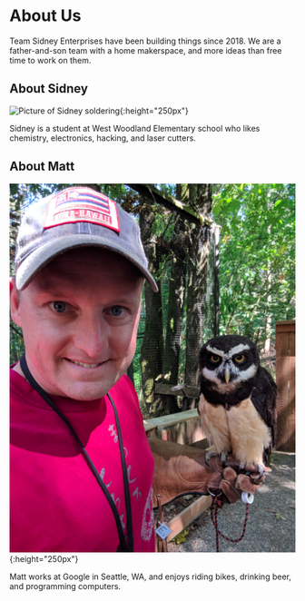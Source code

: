 # About Us

Team Sidney Enterprises have been building things since 2018. We are a father-and-son team with a home makerspace, 
and more ideas than free time to work on them. 

## About Sidney

![Picture of Sidney soldering](sidney-workshop.jpg){:height="250px"}

Sidney is a student at West Woodland Elementary school who likes chemistry,
electronics, hacking, and laser cutters.

## About Matt

![Picture of matt](mdw.jpg){:height="250px"}

Matt works at Google in Seattle, WA, 
and enjoys riding bikes, drinking beer, and programming computers.
